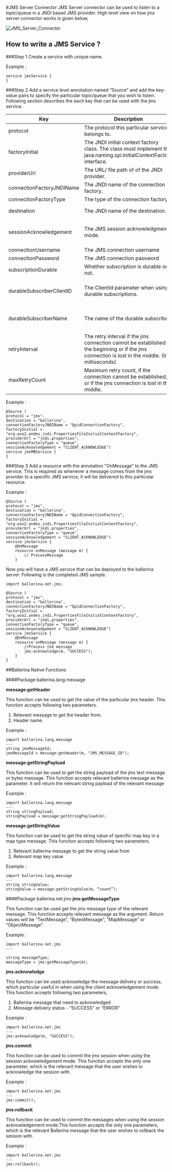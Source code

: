 #JMS Server Connector
JMS Server connector can be used to listen to a topic/queue in a JNDI based JMS provider. High level view on how jms server connector works is given below,

![JMS_Server_Connector](../images/jms_server_connector.png)

## How to write a JMS Service ?
###Step 1
Create a service with unique name.

Example : 
```
service jmsService {
}
```
###Step 2
Add a service level annotation named “Source” and add the key-value pairs to specify the particular topic/queue that you wish to listen. Following section describes the each key that can be used with the jms service.

Key | Description | Required | Expected Values | Default Value
------------ | ------------- | ---------- | ----------- | ----------
protocol | The protocol this particular service belongs to. | Yes | jms | -
factoryInitial | The JNDI initial context factory class. The class must implement the java.naming.spi.InitialContextFactory interface. | Yes | A valid class name depending on the jms provider | -
providerUrl | The URL/ file path of  of the JNDI provider. | Yes | A valid url/ path for the JNDI provider | -
connectionFactoryJNDIName | The JNDI name of the connection factory. | Yes | A valid jndi name of the connection factory. | -
connectionFactoryType | The type of the connection factory. | no | queue, topic | queue
destination | The JNDI name of the destination. | no | A valid jndi name of the destination | service name
sessionAcknowledgement | The JMS session acknowledgment mode. | no | AUTO_ACKNOWLEDGE, CLIENT_ACKNOWLEDGE, DUPS_OK_ACKNOWLEDGE, SESSION_TRANSACTED | AUTO_ACKNOWLEDGE
connectionUsername | The JMS connection username | no | - | -
connectionPassword | The JMS connection password | no | - | -
subscriptionDurable | Whether subscription is durable or not. | no | true, false | false
durableSubscriberClientID | The ClientId parameter when using durable subscriptions. | Required if subscriptionDurable is specified as "true" | - | -
durableSubscriberName | The name of the durable subscriber. | Required if  SubscriptionDurable is specified as "true". | - | -
retryInterval | The retry interval if the jms connection cannot be established at the beginning or if the jms connection is lost in the middle. (In milliseconds) | no | A valid long value. | 10000
maxRetryCount | Maximum retry count, if the connection cannot be established, or if the jms connection is lost in the middle. | no | A valid integer value. | 5

Example : 

```
@Source (
protocol = "jms",
destination = "ballerina",
connectionFactoryJNDIName = "QpidConnectionFactory",
factoryInitial = "org.wso2.andes.jndi.PropertiesFileInitialContextFactory",
providerUrl = "jndi.properties",
connectionFactoryType = "queue",
sessionAcknowledgement = "CLIENT_ACKNOWLEDGE")
service jmsMBService {
}
```

###Step 3
Add a resource with the annotation "OnMessage" to the JMS service. This is required as whenever a message comes from the jms provider to a specific JMS service, it will be delivered to this particular resource.

Example :

```
@Source (
protocol = "jms",
destination = "ballerina",
connectionFactoryJNDIName = "QpidConnectionFactory",
factoryInitial = "org.wso2.andes.jndi.PropertiesFileInitialContextFactory",
providerUrl = "jndi.properties",
connectionFactoryType = "queue",
sessionAcknowledgement = "CLIENT_ACKNOWLEDGE")
service jmsService {
    @OnMessage
    resource onMessage (message m) {
        // ProcessMessage
    }
```

Now you will have a JMS service that can be deployed to the ballerina server. Following is the completed JMS sample.

```
import ballerina.net.jms;

@Source (
protocol = "jms",
destination = "ballerina",
connectionFactoryJNDIName = "QpidConnectionFactory",
factoryInitial = "org.wso2.andes.jndi.PropertiesFileInitialContextFactory",
providerUrl = "jndi.properties",
connectionFactoryType = "queue",
sessionAcknowledgement = "CLIENT_ACKNOWLEDGE")
service jmsService {
    @OnMessage
    resource onMessage (message m) {
        //Process the message
        jms:acknowledge(m, "SUCCESS");
    }
}
```

##Ballerina Native Functions

####Package ballerina.lang.message

**message:getHeader**  

This function can be used to get the value of the particular jms header.
This function accepts following two parameters.    
1. Relevant message to get the header from.
2. Header name.

Example :
 
```
import ballerina.lang.message
---
string jmsMessageId;
jmsMessageId = message:getHeader(m, "JMS_MESSAGE_ID");
```

**message:getStringPayload**

This function can be used to get the string payload of the jms text message or bytes message. This function accepts relevant ballerina message as the parameter. It will return the relevant string payload of the relevant message

Example :
```
import ballerina.lang.message
---
string stringPayload;
stringPayload = message:getStringPayload(m);
```

**message:getStringValue**

This function can be used to get the string value of specific map key in a map type message. This function accepts following two parameters.
1. Relevant ballerina message to get the string value from
2. Relevant map key value

Example : 

```
import ballerina.lang.message
---
string stringValue;
stringValue = message:getStringValue(m, “count”);
```

####Package ballerina.net.jms
**jms:getMessageType**

This function can be used get the jms message type of the relevant message. This function accepts relevant message as the argument. Return values will be “TextMessage”, “BytesMessage”, “MapMessage” or “ObjectMessage”.

Example :
```
import ballerina.net.jms
---

string messageType;
messageType = jms:getMessageType(m);
```

**jms:acknowledge**

This function can be used acknowledge the message delivery or success, which particular useful in when using the client acknowledgement mode. This function accepts following two parameters,
1. Ballerina message that need to acknowledged 
2. Message delivery status - “SUCCESS” or  “ERROR”

Example :
```
import ballerina.net.jms
---
jms:acknowledge(m, "SUCCESS");
```

**jms:commit**

This function can be used to commit the jms session when using the session acknowledgement mode. This function accepts the only one parameter, which is the relevant message that the user wishes to acknowledge the session with.

Example : 
```
import ballerina.net.jms
---
jms:commit();
```

**jms:rollback**

This function can be used to commit the messages when using the session acknowledgement mode.This function accepts the only one parameters, which is the relevant Ballerina message that the user wishes to rollback the session with.

Example :
```
import ballerina.net.jms
---
jms:rollback();
```